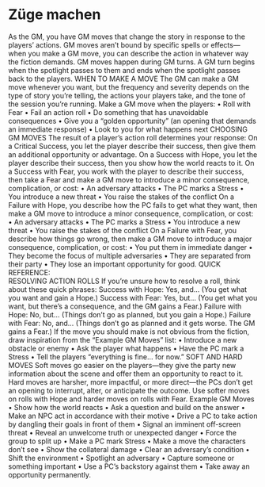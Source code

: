 # Züge machen
As the GM, you have GM moves that change the story in 
response to the players’ actions. GM moves aren’t bound by 
specific spells or effects—when you make a GM move, you 
can describe the action in whatever way the fiction demands.
GM moves happen during GM turns. A GM turn begins when 
the spotlight passes to them and ends when the spotlight 
passes back to the players.
WHEN TO MAKE A MOVE
The GM can make a GM move whenever you want, but the 
frequency and severity depends on the type of story you’re 
telling, the actions your players take, and the tone of the 
session you’re running.
Make a GM move when the players:
• Roll with Fear
• Fail an action roll
• Do something that has unavoidable consequences
• Give you a “golden opportunity” (an opening that demands 
an immediate response)
• Look to you for what happens next
CHOOSING GM MOVES
The result of a player’s action roll determines your response:
On a Critical Success, you let the player describe their 
success, then give them an additional opportunity or 
advantage.
On a Success with Hope, you let the player describe their 
success, then you show how the world reacts to it.
On a Success with Fear, you work with the player to 
describe their success, then take a Fear and make a GM 
move to introduce a minor consequence, complication, or 
cost:
• An adversary attacks
• The PC marks a Stress
• You introduce a new threat
• You raise the stakes of the conflict
On a Failure with Hope, you describe how the PC fails to 
get what they want, then make a GM move to introduce a 
minor consequence, complication, or cost:
• An adversary attacks
• The PC marks a Stress
• You introduce a new threat
• You raise the stakes of the conflict
On a Failure with Fear, you describe how things go wrong, 
then make a GM move to introduce a major consequence, 
complication, or cost:
• You put them in immediate danger
• They become the focus of multiple adversaries
• They are separated from their party
• They lose an important opportunity for good.
QUICK REFERENCE:  
RESOLVING ACTION ROLLS
If you’re unsure how to resolve a roll, think about these quick 
phrases:
Success with Hope: Yes, and… (You get what you want and 
gain a Hope.)
Success with Fear: Yes, but… (You get what you want, but 
there’s a consequence, and the GM gains a Fear.)
Failure with Hope: No, but… (Things don’t go as planned, 
but you gain a Hope.)
Failure with Fear: No, and… (Things don’t go as planned 
and it gets worse. The GM gains a Fear.)
If the move you should make is not obvious from the fiction, 
draw inspiration from the “Example GM Moves” list:
• Introduce a new obstacle or enemy
• Ask the player what happens
• Have the PC mark a Stress
• Tell the players “everything is fine… for now.”
SOFT AND HARD MOVES
Soft moves go easier on the players—they give the party new 
information about the scene and offer them an opportunity to 
react to it. Hard moves are harsher, more impactful, or more 
direct—the PCs don’t get an opening to interrupt, alter, or 
anticipate the outcome.
Use softer moves on rolls with Hope and harder moves on 
rolls with Fear.
Example GM Moves
• Show how the world reacts
• Ask a question and build on the answer
• Make an NPC act in accordance with their motive
• Drive a PC to take action by dangling their goals in 
front of them
• Signal an imminent off-screen threat
• Reveal an unwelcome truth or unexpected danger
• Force the group to split up
• Make a PC mark Stress
• Make a move the characters don’t see
• Show the collateral damage
• Clear an adversary’s condition
• Shift the environment
• Spotlight an adversary
• Capture someone or something important
• Use a PC’s backstory against them
• Take away an opportunity permanently.